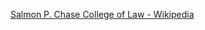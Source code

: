 ﻿[Salmon P. Chase College of Law - Wikipedia](https://en.wikipedia.org/wiki/Salmon_P._Chase_College_of_Law)